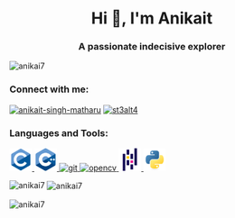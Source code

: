 <h1 align="center">Hi 👋, I'm Anikait</h1>
<h3 align="center">A passionate indecisive explorer</h3>

<p align="left"> <img src="https://komarev.com/ghpvc/?username=anikai7&label=Profile%20views&color=0e75b6&style=flat" alt="anikai7" /> </p>

<h3 align="left">Connect with me:</h3>
<p align="left">
<a href="https://linkedin.com/in/anikait-singh-matharu" target="blank"><img align="center" src="https://raw.githubusercontent.com/rahuldkjain/github-profile-readme-generator/master/src/images/icons/Social/linked-in-alt.svg" alt="anikait-singh-matharu" height="30" width="40" /></a>
<a href="https://www.leetcode.com/st3alt4" target="blank"><img align="center" src="https://raw.githubusercontent.com/rahuldkjain/github-profile-readme-generator/master/src/images/icons/Social/leet-code.svg" alt="st3alt4" height="30" width="40" /></a>
</p>

<h3 align="left">Languages and Tools:</h3>
<p align="left"> <a href="https://www.cprogramming.com/" target="_blank" rel="noreferrer"> <img src="https://raw.githubusercontent.com/devicons/devicon/master/icons/c/c-original.svg" alt="c" width="40" height="40"/> </a> <a href="https://www.w3schools.com/cpp/" target="_blank" rel="noreferrer"> <img src="https://raw.githubusercontent.com/devicons/devicon/master/icons/cplusplus/cplusplus-original.svg" alt="cplusplus" width="40" height="40"/> </a> <a href="https://git-scm.com/" target="_blank" rel="noreferrer"> <img src="https://www.vectorlogo.zone/logos/git-scm/git-scm-icon.svg" alt="git" width="40" height="40"/> </a> <a href="https://opencv.org/" target="_blank" rel="noreferrer"> <img src="https://www.vectorlogo.zone/logos/opencv/opencv-icon.svg" alt="opencv" width="40" height="40"/> </a> <a href="https://pandas.pydata.org/" target="_blank" rel="noreferrer"> <img src="https://raw.githubusercontent.com/devicons/devicon/2ae2a900d2f041da66e950e4d48052658d850630/icons/pandas/pandas-original.svg" alt="pandas" width="40" height="40"/> </a> <a href="https://www.python.org" target="_blank" rel="noreferrer"> <img src="https://raw.githubusercontent.com/devicons/devicon/master/icons/python/python-original.svg" alt="python" width="40" height="40"/> </a> </p>

<p><img align="left" src="https://github-readme-stats.vercel.app/api/top-langs?username=anikai7&show_icons=true&theme=dark&locale=en&layout=compact" alt="anikai7" /></p>

<p>&nbsp;<img align="center" src="https://github-readme-stats.vercel.app/api?username=anikai7&show_icons=true&theme=dark&locale=en" alt="anikai7" /></p>

<p><img align="center" src="https://github-readme-streak-stats.herokuapp.com/?user=anikai7&theme=dark" alt="anikai7" /></p>


